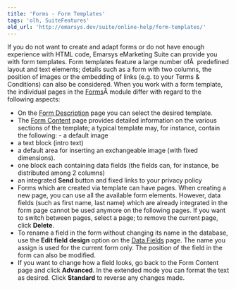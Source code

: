 ```yaml
---
title: 'Forms - Form Templates'
tags: 'olh, SuiteFeatures'
old_url: 'http://emarsys.dev/suite/online-help/form-templates/'
---
```


If you do not want to create and adapt forms or do not have enough experience with HTML code, Emarsys eMarketing Suite can provide you with form templates. Form templates feature a large number ofÂ  predefined layout and text elements; details such as a form with two columns, the position of images or the embedding of links (e.g. to your Terms & Conditions) can also be considered. When you work with a form template, the individual pages in the [Forms](/olh/working-with-forms.md "Forms â&#128;&#147; Working With Forms")Â module differ with regard to the following aspects:

- On the [Form Description](/olh/forms-description.md "Forms â&#128;&#147; Description") page you can select the desired template.
- The [Form Content](/olh/form-content.md "Forms â&#128;&#147; Form Content") page provides detailed information on the various sections of the template; a typical template may, for instance, contain the following: - a default image
- a text block (intro text)
- a default area for inserting an exchangeable image (with fixed dimensions).
- one block each containing data fields (the fields can, for instance, be distributed among 2 columns)
- an integrated **Send** button and fixed links to your privacy policy
- Forms which are created via template can have pages. When creating a new page, you can use all the available form elements. However, data fields (such as first name, last name) which are already integrated in the form page cannot be used anymore on the following pages. If you want to switch between pages, select a page; to remove the current page, click **Delete**.
- To rename a field in the form without changing its name in the database, use the **Edit field** **design** option on the [Data Fields](/olh/forms-data-fields.md "Forms â&#128;&#147; Data Fields") page. The name you assign is used for the current form only. The position of the field in the form can also be modified.
- If you want to change how a field looks, go back to the Form Content page and click **Advanced**. In the extended mode you can format the text as desired. Click **Standard** to reverse any changes made.